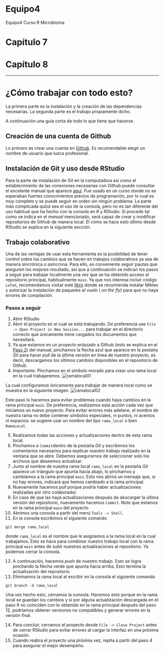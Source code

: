 # Equipo4
Equipo4 Curso R Microbioma

# Capítulo 7

# Capítulo 8

---
# ¿Cómo trabajar con todo esto?

La primera parte es la instalación y la creación de las dependencias necesarias. La segunda parte es el trabajo propiamente dicho.

A continuación una guía corta de todo lo que tiene que hacerse.

## Creación de una cuenta de Github
Lo primero es crear una cuenta en [Github](https://github.com/). Es recomendable elegir un nombre de usuario que luzca profesional.



## Instalación de Git y uso desde RStudio


Para la parte de instalación de Git en la computadora así como el establecimiento de las conexiones necesarias con Github puede consultar el excelente manual que aparece [aquí](https://cfss.uchicago.edu/setup/what-is-git/). Fue usado en un curso donde no se esperaban fuertes conocimientos previos de programación, por lo cual es muy completo y se puede seguir en orden sin ningún problema. La parte más complicada quizá sea el uso de la consola, pero no es tan diferente del uso habitual que ha hecho con la consola en *R* y *RStudio*. Si procede tal como se indica en el _manual_ mencionado, será capaz de crear y modificar repositorios de Github de manera local. El cómo se hace esto último desde RStudio se explica en la siguiente sección.



## Trabajo colaborativo

Una de las ventajas de usar esta herramienta es la posibilidad de tener control sobre los cambios que se hacen en trabajos colaborativos ya sea de manera sincrónica o asíncrona. Para ello, es conveniente seguir pautas que aseguren los mejores resultado, así que a continuación se indican los pasos a seguir para trabajar localmente una vez que se ha obtenido acceso al repositorio principal, habitualmente `main`. Ya que nos interesa incluir código ``LaTeX``, recomendamos visitar este [libro](https://bookdown.org/yihui/rmarkdown-cookbook/install-latex.html) donde se recomienda instalar Miktex y autorizar la instalación de paquetes _al vuelo_ ( _on the fly_) para que no haya errores de compilación.


### Pasos a seguir
  1. Abrir RStudio
  2. Abrir el proyecto en el cual se está trabajando. De preferencia use `File -> Open Project in New Session...` para trabajar en el directorio correcto que únicamente tiene cargados los documentos que necesitará.
  3. Ya que estamos en un proyecto enlazado a Github (esto se explica en el [Paso 2](https://cfss.uchicago.edu/setup/git-with-rstudio/)) del manual, pinchamos la flecha azul que aparece en la pestaña *Git* para hacer _pull_ de la última versión en línea de nuestro proyecto, es decir, descargamos los últimos cambios disponibles en el repositorio de Github.
  4. *Importante*. Pinchamos en el símbolo morado para crear una rama local en la cual trabajaremos.
  ![ramalocal01](images/ramalocal01.jpeg)
  
  La cual configuramos únicamente para trabajar de manera local como se muestra en la siguiente imagen.
  ![ramalocal02](images/ramalocal02.jpeg)
  
  Este paso lo hacemos para evitar problemas cuando haya cambios en la rama principal `main`. De preferencia, realizamos esta acción cada vez que iniciamos un nuevo proyecto. Para evitar errores más adelane, el nombre de nuestra rama no debe contener símbolos especiales, ni puntos, ni acentos ni espacios: se sugiere usar un nombre del tipo `rama_local` o bien `RamaLocal`.
  
  5. Realizamos todas las acciones y actualizaciones dentro de esta rama local.
  6. Pinchamos a ``Commit``dentro de la pestaña *Git* y escribimos los comentarios necesarios para explicar nuestro trabajo realizado en la ventana que se abre. Debemos asegurarnos de _seleccionar_ solo los archivos que deseemos actualizar.
  7. Junto al nombre de nuestra rama local `rama_local` en la pestaña *Git* aparece un triángulo que apunta hacia abajo, lo pinchamos y cambiamos a la rama principal `main`. Esto nos abrirá un mensaje que, si no hay errores, indicará que hemos cambiado a la rama principal.
  8. Nuevamente hacemos _pull_ porque podría haber actualizaciones realizadas por otro colaborador.
  9. En caso de que las haya actualizaciones después de _descargar_ la última versión del repositorio, nuevamente hacemos ``Commit``. Note que estamos en la rama principal `main` del proyecto
  10. Abrimos una consola a partir del menú `Tools -> Shell`.
  11. En la consola escribimos el siguiente comando
  ```
  git merge rama_local
  ```
  donde `rama_local` es el nombre que le asignamos a la rama local en la cual trabajamos. Esto se hace para _combinar_ nuestro trabajo local con la rama principal `main` antes de subir nuestras actualizaciones al repositorio. Ya podemos cerrar la consola.
  
  12. A continuación, hacemos _push_ de nuestro trabajo. Esto se logra pinchando la flecha verde que apunta hacia arriba. Esto termina la actualización del repositorio.
  13. Eliminamos la rama local al escribir en la consola el siguiente comando
  ```
  git branch -d rama_local
  ```
  Una vez hecho esto, cerramos la consola. Hacemos esto porque en la rama local se guardan los cambios y si por alguna actualización descargada en el paso 8 no coinciden con lo obtenido en la rama principal después del paso 12, podríamos obtener versiones no compatibles y generar errores en la versión final.
  
  14. Para concluir, cerramos el proyecto desde `File -> Close Project` antes de cerrar RStudio para evitar errores al cargar la interfaz en una próxima ocasión.
  15. Cuando reabra el proyecto una próxima vez, repita a partir del paso 4 para asegurar el mejor desempeño.
